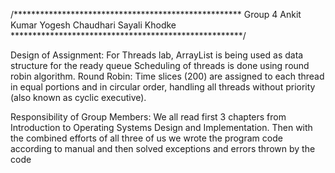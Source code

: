 /****************************************************
Group 4
Ankit Kumar
Yogesh Chaudhari
Sayali Khodke
*****************************************************/

Design of Assignment:
For Threads lab,
ArrayList is being used as data structure for the ready queue
Scheduling of threads is done using round robin algorithm.
Round Robin:
Time slices (200) are assigned to each thread in equal portions and in circular order, handling all threads without priority (also known as cyclic executive).

Responsibility of Group Members:
We all read first 3 chapters from Introduction to Operating Systems Design and Implementation.
Then with the combined efforts of all three of us we wrote the program code according to manual and then solved exceptions and errors thrown by the code
